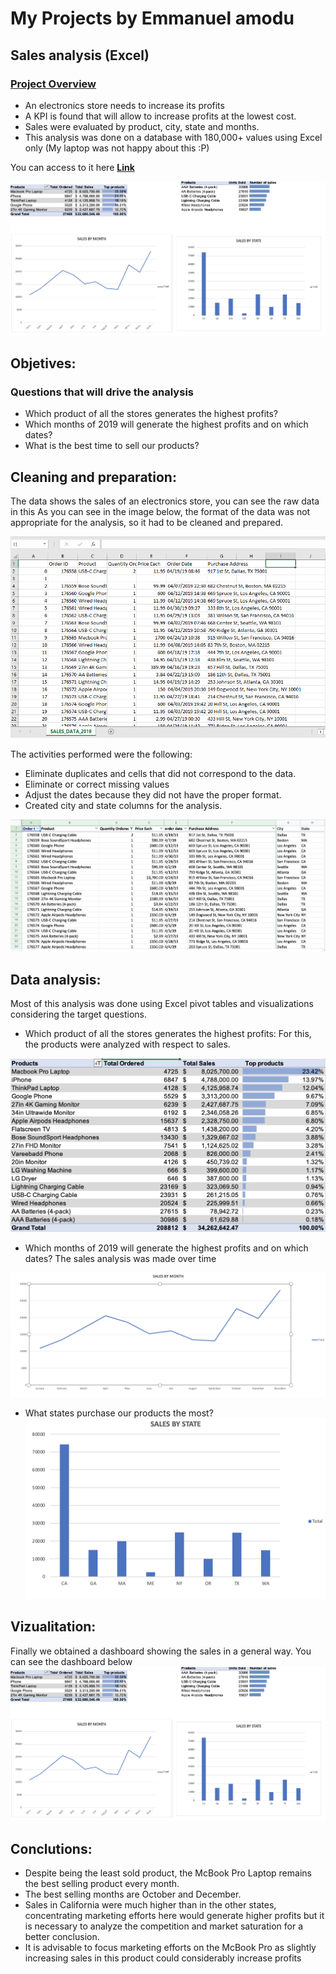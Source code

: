 # My Projects by Emmanuel amodu

## Sales analysis (Excel)

### [Project Overview](https://github.com/emmathedata/Sales-analysis-Excel-)
- An electronics store needs to increase its profits
- A KPI is found that will allow to increase profits at the lowest cost.
- Sales were evaluated by product, city, state and months.
- This analysis was done on a database with 180,000+ values using Excel only 
(My laptop was not happy about this :P)

You can access to it here **[Link](https://github.com/emmathedata/Sales-analysis-Excel-)**

![](https://github.com/emmathedata/Manny_-portfolio/blob/main/Images/overview.png)

## Objetives:
### Questions that will drive the analysis
- Which product of all the stores generates the highest profits?
- Which months of 2019 will generate the highest profits and on which dates?
- What is the best time to sell our products?

## Cleaning and preparation:
The data shows the sales of an electronics store, you can see the raw data in this 
As you can see in the image below, the format of the data was not appropriate for the analysis, so it had to be cleaned and prepared. 

![](https://github.com/emmathedata/Manny_-portfolio/blob/main/Images/Rawdata.PNG)

The activities performed were the following:
- Eliminate duplicates and cells that did not correspond to the data.
- Eliminate or correct missing values
- Adjust the dates because they did not have the proper format.
- Created city and state columns for the analysis.

![](https://github.com/emmathedata/Manny_-portfolio/blob/main/Images/Cleandata.png)

## Data analysis:
Most of this analysis was done using Excel pivot tables and visualizations considering the target questions.

- Which product of all the stores generates the highest profits: For this, the products were analyzed with respect to sales.

![Top products](https://github.com/emmathedata/Manny_-portfolio/blob/main/Images/Top_products.png)

- Which months of 2019 will generate the highest profits and on which dates? The sales analysis was made over time

![Sales by Month](https://github.com/emmathedata/Manny_-portfolio/blob/main/Images/Sales%20by%20month.png)

- What states purchase our products the most?
![Sales by State](images/Sales_by_State.png)


## Vizualitation:
Finally we obtained a dashboard showing the sales in a general way.
You can see the dashboard below 
![Sales Overview](https://github.com/emmathedata/Manny_-portfolio/blob/main/Images/overview.png)

## Conclutions:
- Despite being the least sold product, the McBook Pro Laptop remains the best selling product every month.
- The best selling months are October and December.
- Sales in California were much higher than in the other states, concentrating marketing efforts here would generate higher profits but it is necessary to analyze the competition and market saturation for a better conclusion.
- It is advisable to focus marketing efforts on the McBook Pro as slightly increasing sales in this product could considerably increase profits
